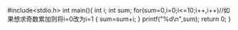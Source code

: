 #include<stdio.h>
int main(){
	int i;
	int sum;
	for(sum=0,i=0;i<=10;i++,i++)//如果想求奇数累加则将i=0改为i=1
	{
		sum=sum+i;
	}
	printf("%d\n",sum);
	return 0;
}
